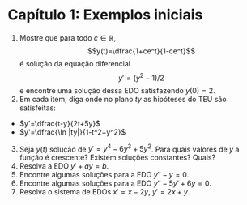 # Capítulo 1: Exemplos iniciais

1. Mostre que para todo $c\in\mathbb R$, $$y(t)=\dfrac{1+ce^t}{1-ce^t}$$ é solução da equação diferencial $$y'=(y^2-1)/2$$ e encontre uma solução dessa EDO satisfazendo $y(0)=2$.
2. Em cada item, diga onde no plano $ty$ as hipóteses do TEU são satisfeitas:
  - $y'=\dfrac{t-y}{2t+5y}$
  - $y'=\dfrac{\ln |ty|}{1-t^2+y^2}$
3. Seja $y(t)$ solução de $y'=y^4-6y^3+5y^2$. Para quais valores de $y$ a função é crescente? Existem soluções constantes? Quais?
4. Resolva a EDO $y'+ay=b$.
5. Encontre algumas soluções para a EDO $y''-y=0$.
6. Encontre algumas soluções para a EDO $y''-5y'+6y=0$.
7. Resolva o sistema de EDOs $x'=x-2y, \ y'=2x+y$.
